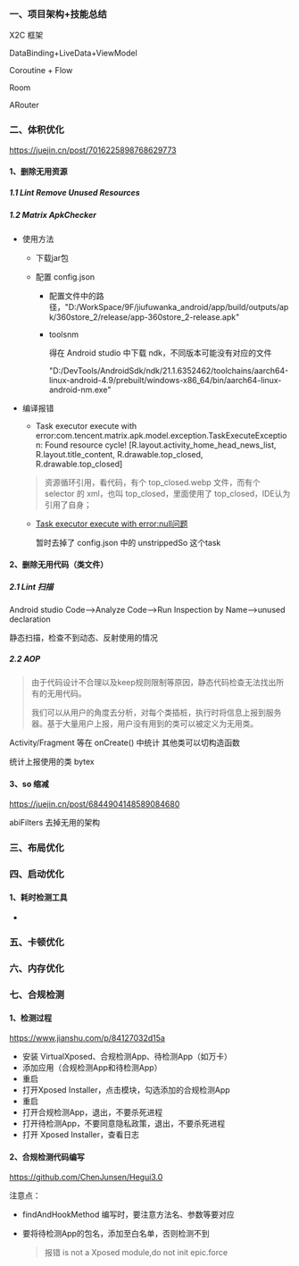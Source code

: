 ### 一、项目架构+技能总结

X2C 框架

DataBinding+LiveData+ViewModel

Coroutine + Flow

Room

ARouter

### 二、体积优化

https://juejin.cn/post/7016225898768629773

#### 1、删除无用资源

##### 1.1 Lint Remove Unused Resources



##### 1.2 Matrix ApkChecker

- 使用方法

  - 下载jar包

  - 配置 config.json

    - 配置文件中的路径，"D:/WorkSpace/9F/jiufuwanka_android/app/build/outputs/apk/360store_2/release/app-360store_2-release.apk"

    - toolsnm

      得在 Android studio 中下载 ndk，不同版本可能没有对应的文件

      "D:/DevTools/AndroidSdk/ndk/21.1.6352462/toolchains/aarch64-linux-android-4.9/prebuilt/windows-x86_64/bin/aarch64-linux-android-nm.exe"

- 编译报错

  -  Task executor execute with error:com.tencent.matrix.apk.model.exception.TaskExecuteException: Found resource cycle! [R.layout.activity_home_head_news_list, R.layout.title_content, R.drawable.top_closed, R.drawable.top_closed]

    > 资源循环引用，看代码，有个 top_closed.webp 文件，而有个 selector 的 xml，也叫 top_closed，里面使用了 top_closed，IDE认为引用了自身；

  - [Task executor execute with error:null问题](https://github.com/Tencent/matrix/issues/472)

    暂时去掉了 config.json 中的 unstrippedSo 这个task

    

#### 2、删除无用代码（类文件）

##### 2.1 Lint 扫描

Android studio
Code-->Analyze Code-->Run Inspection by Name-->unused declaration

静态扫描，检查不到动态、反射使用的情况

##### 2.2 AOP

> 由于代码设计不合理以及keep规则限制等原因，静态代码检查无法找出所有的无用代码。
>
> 我们可以从用户的角度去分析，对每个类插桩，执行时将信息上报到服务器。基于大量用户上报，用户没有用到的类可以被定义为无用类。

Activity/Fragment 等在 onCreate() 中统计
其他类可以切构造函数

统计上报使用的类
bytex



#### 3、so 缩减

https://juejin.cn/post/6844904148589084680

abiFilters 去掉无用的架构





### 三、布局优化



### 四、启动优化

#### 1、耗时检测工具

- 



### 五、卡顿优化



### 六、内存优化



### 七、合规检测

#### 1、检测过程

https://www.jianshu.com/p/84127032d15a

- 安装 VirtualXposed、合规检测App、待检测App（如万卡）
- 添加应用（合规检测App和待检测App）
- 重启
- 打开Xposed Installer，点击模块，勾选添加的合规检测App
- 重启
- 打开合规检测App，退出，不要杀死进程
- 打开待检测App，不要同意隐私政策，退出，不要杀死进程
- 打开 Xposed Installer，查看日志



#### 2、合规检测代码编写

https://github.com/ChenJunsen/Hegui3.0

注意点：

- findAndHookMethod 编写时，要注意方法名、参数等要对应

- 要将待检测App的包名，添加至白名单，否则检测不到

  > 报错 is not a Xposed module,do not init epic.force